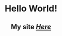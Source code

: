 
# <p align="center"> Hello World! </p>

## <p align="center"> My site  *<a href="https://luffinage.github.io/Home_Page.html">Here</a>* </p> 



